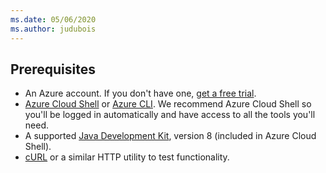 ```yaml
---
ms.date: 05/06/2020
ms.author: judubois
---
```


## Prerequisites

- An Azure account. If you don't have one, [get a free trial](https://azure.microsoft.com/free/).
- [Azure Cloud Shell](/azure/cloud-shell/quickstart) or [Azure CLI](/cli/azure/install-azure-cli). We recommend Azure Cloud Shell so you'll be logged in automatically and have access to all the tools you'll need.
- A supported [Java Development Kit](../../fundamentals/java-support-on-azure.md), version 8 (included in Azure Cloud Shell).
- [cURL](https://curl.haxx.se) or a similar HTTP utility to test functionality.